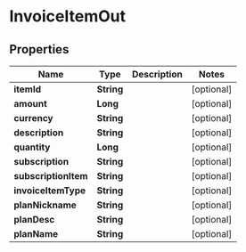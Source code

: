
# InvoiceItemOut

## Properties
Name | Type | Description | Notes
------------ | ------------- | ------------- | -------------
**itemId** | **String** |  |  [optional]
**amount** | **Long** |  |  [optional]
**currency** | **String** |  |  [optional]
**description** | **String** |  |  [optional]
**quantity** | **Long** |  |  [optional]
**subscription** | **String** |  |  [optional]
**subscriptionItem** | **String** |  |  [optional]
**invoiceItemType** | **String** |  |  [optional]
**planNickname** | **String** |  |  [optional]
**planDesc** | **String** |  |  [optional]
**planName** | **String** |  |  [optional]



